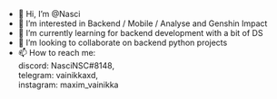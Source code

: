- 👋 Hi, I’m @Nasci
- 👀 I’m interested in Backend / Mobile / Analyse and Genshin Impact
- 🌱 I’m currently learning for backend development with a bit of DS
- 💞️ I’m looking to collaborate on backend python projects
- 📫 How to reach me:  
 discord: NasciNSC#8148,  
 telegram: vainikkaxd,  
 instagram: maxim_vainikka

<!---
NasciNSC/NasciNSC is a ✨ special ✨ repository because its `README.md` (this file) appears on your GitHub profile.
You can click the Preview link to take a look at your changes.
--->
